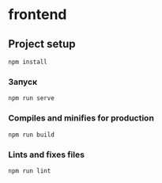 # frontend

## Project setup
```
npm install
```

### Запуск 
```
npm run serve
```

### Compiles and minifies for production
```
npm run build
```

### Lints and fixes files
```
npm run lint
```

